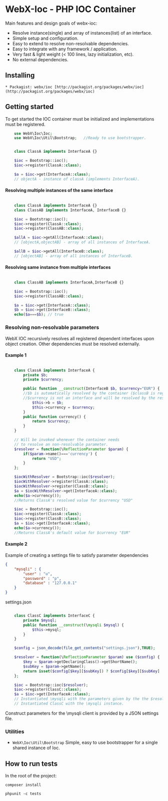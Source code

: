 # WebX-Ioc - PHP IOC Container
Main features and design goals of webx-ioc:
* Resolve instance(single) and array of instances(list) of an interface.
* Simple setup and configuration.
* Easy to extend to resolve non-resolvable dependencies.
* Easy to integrate with any framework / application.
* Very fast & light weight (< 100 lines, lazy initialization, etc).
* No external dependencies.

## Installing
    * Packagist: webx/ioc [http://packagist.org/packages/webx/ioc](http://packagist.org/packages/webx/ioc)

## Getting started
To get started the IOC container must be initialized and implementations must be registered.


```php
    use WebX\Ioc\Ioc;
    use WebX\Ioc\Util\Bootstrap;   //Ready to use bootstrapper.
```

```php

    class ClassA implements InterfaceA {}

    $ioc = Bootstrap::ioc();
    $ioc->register(ClassA::class);

    $a = $ioc->get(InterfaceA::class);
    // objectA - instance of classA (implements InterfaceA).
```

#### Resolving multiple instances of the same interface
```php

    class ClassA implements InterfaceA {}
    class ClassAB implements InterfaceA, InterfaceB {}

    $ioc = Bootstrap::ioc();
    $ioc->register(ClassA::class);
    $ioc->register(ClassAB::class);

    $allA = $ioc->getAll(InterfaceA::class);
    // [objectA,objectAB] - array of all instances of InterfaceA.

    $allB = $ioc->getAll(InterfaceB::class);
    // [objectAB] - array of all instances of InterfaceB.

```

#### Resolving same instance from multiple interfaces
```php

    class ClassAB implements InterfaceA,InterfaceB {}

    $ioc = Bootstrap::ioc();
    $ioc->register(ClassAB::class);

    $a = $ioc->get(InterfaceA::class);
    $b = $ioc->get(InterfaceB::class);
    echo($a===$b); // true
```

### Resolving non-resolvable parameters
WebX IOC recursively resolves all registered dependent interfaces upon object creation. Other dependencies must be resolved externally.
#### Example 1
```php

    class ClassA implements InterfaceA {
        private $b;
        private $currency;

        public function __construct(InterfaceB $b, $currency="EUR") {
        //$b is automatically resolved by the container ($classB is registered).
        //$currency is not an interface and will be resolved by the resolver function
            $this->b = $b;
            $this->currency = $currency;
        }
        public function currency() {
            return $currency;
        }
    }

    // Will be invoked whenever the container needs
    // to resolve an non-resolvable parameter.
    $resolver = function(\ReflectionParameter $param) {
        if($param->name()==='currency') {
            return "USD";
        }
    };

    $iocWithResolver = Bootstrap::ioc($resolver);
    $iocWithResolver->register(ClassA::class);
    $iocWithResolver->register(ClassB::class);
    $a = $iocWithResolver->get(InterfaceA::class);
    echo($a->currency());
    //Returns ClassA's resolved value for $currency "USD"

    $ioc = Bootstrap::ioc();
    $ioc->register(ClassA::class);
    $ioc->register(ClassB::class);
    $a = $ioc->get(InterfaceA::class);
    echo($a->currency());
    //Returns ClassA's default value for $currency "EUR"

```
#### Example 2
Example of creating a settings file to satisfy parameter dependencies

```json
{
    "mysqli" : {
        "user" : "u",
        "password" : "p",
        "database" : "127.0.0.1"
    }
}

```
settings.json

```php

    class ClassC implements InterfaceC {
        private $mysql;
        public function __construct(\mysqli $mysql) {
            $this->mysql;
        }
    }

    $config = json_decode(file_get_contents("settings.json"),TRUE);

    $resolver = function(\ReflectionParameter $param) use ($config) {
        $key = $param->getDeclaringClass()->getShortName();
        $subKey = $param->getName();
        return isset($config[$key][$subKey]) ? $config[$key][$subKey] : null;
    };

    $ioc = Bootstrap::ioc($resolver);
    $ioc->register(ClassC::class);
    $a = $ioc->get(InterfaceA::class);
    // Instantiated \mysqli with the parameters given by the the $resolver function.
    // Instantiated ClassC with the \mysqli instance.

```
Construct parameters for the \mysqli client is provided by a JSON settings file.

### Utilities

* ```WebX\Ioc\Util\Bootstrap``` Simple, easy to use bootstrapper for a single shared instance of Ioc.


## How to run tests
In the root of the project:

  `composer install`

  `phpunit -c tests`
